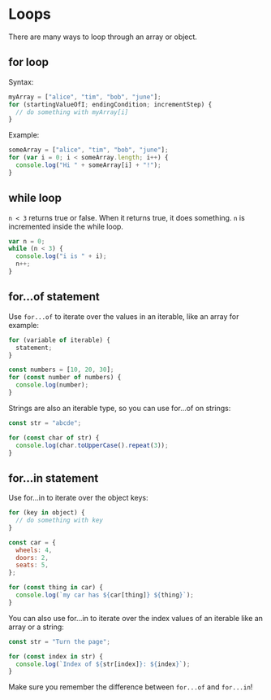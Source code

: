 # Loops

There are many ways to loop through an array or object.

## for loop

Syntax:

```js
myArray = ["alice", "tim", "bob", "june"];
for (startingValueOfI; endingCondition; incrementStep) {
  // do something with myArray[i]
}
```

Example:

```js
someArray = ["alice", "tim", "bob", "june"];
for (var i = 0; i < someArray.length; i++) {
  console.log("Hi " + someArray[i] + "!");
}
```

## while loop

`n < 3` returns true or false.
When it returns true, it does something.
`n` is incremented inside the while loop.

```js
var n = 0;
while (n < 3) {
  console.log("i is " + i);
  n++;
}
```

## for...of statement

Use `for...of` to iterate over the values in an iterable, like an array for example:

```js
for (variable of iterable) {
  statement;
}
```

```js
const numbers = [10, 20, 30];
for (const number of numbers) {
  console.log(number);
}
```

Strings are also an iterable type, so you can use for...of on strings:

```js
const str = "abcde";

for (const char of str) {
  console.log(char.toUpperCase().repeat(3));
}
```

## for...in statement

Use for...in to iterate over the object keys:

```js
for (key in object) {
  // do something with key
}
```

```js
const car = {
  wheels: 4,
  doors: 2,
  seats: 5,
};

for (const thing in car) {
  console.log(`my car has ${car[thing]} ${thing}`);
}
```

You can also use for...in to iterate over the index values of an iterable like an array or a string:

```js
const str = "Turn the page";

for (const index in str) {
  console.log(`Index of ${str[index]}: ${index}`);
}
```

Make sure you remember the difference between `for...of` and `for...in`!
